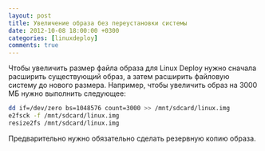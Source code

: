 ```yaml
---
layout: post
title: Увеличение образа без переустановки системы
date: 2012-10-08 18:00:00 +0300
categories: [linuxdeploy]
comments: true
---
```


Чтобы увеличить размер файла образа для Linux Deploy нужно сначала расширить существующий образ, а затем расширить файловую систему до нового размера. Например, чтобы увеличить образ на 3000 МБ нужно выполнить следующее:
```sh
dd if=/dev/zero bs=1048576 count=3000 >> /mnt/sdcard/linux.img
e2fsck -f /mnt/sdcard/linux.img
resize2fs /mnt/sdcard/linux.img
```
Предварительно нужно обязательно сделать резервную копию образа.
